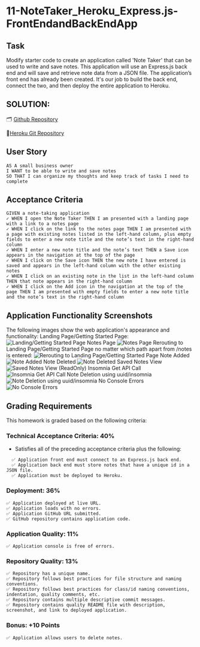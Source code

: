 # 11-NoteTaker_Heroku_Express.js-FrontEndandBackEndApp

## Task
Modify starter code to create an application called 'Note Taker' that can be used to write and save notes. This application will use an Express.js back end and will save and retrieve note data from a JSON file.  The application’s front end has already been created. It's our job to build the back end, connect the two, and then deploy the entire application to Heroku.

## SOLUTION:

🗂️ [Github Repository](https://github.com/cakspri/Note-Taker)

📑[Heroku Git Repository](https://note-taker1100.herokuapp.com/notes)

## User Story

```
AS A small business owner
I WANT to be able to write and save notes
SO THAT I can organize my thoughts and keep track of tasks I need to complete
```

## Acceptance Criteria

```
GIVEN a note-taking application
✓ WHEN I open the Note Taker THEN I am presented with a landing page with a link to a notes page
✓ WHEN I click on the link to the notes page THEN I am presented with a page with existing notes listed in the left-hand column, plus empty fields to enter a new note title and the note’s text in the right-hand column
✓ WHEN I enter a new note title and the note’s text THEN a Save icon appears in the navigation at the top of the page
✓ WHEN I click on the Save icon THEN the new note I have entered is saved and appears in the left-hand column with the other existing notes
✓ WHEN I click on an existing note in the list in the left-hand column THEN that note appears in the right-hand column
✓ WHEN I click on the Add icon in the navigation at the top of the page THEN I am presented with empty fields to enter a new note title and the note’s text in the right-hand column
```

## Application Functionality Screenshots

The following images show the web application's appearance and functionality:
Landing Page/Getting Started Page: 
![Landing/Getting Started Page](./Assets/LandingPage.png)
Notes Page
![Notes Page](./Assets/NotesPage.png)
Rerouting to Landing Page/Getting Started Page no matter which path apart from /notes is entered: 
![Rerouting to Landing Page/Getting Started Page](./Assets/RerouteHome.png)
Note Added
![Note Added](./Assets/NoteAdded.png)
Note Deleted
![Note Deleted](./Assets/NoteDeleted.png)
Saved Notes View
![Saved Notes View (ReadOnly)](./Assets/ViewingSavedNotes.png)
Insomnia Get API Call
![Insomnia Get API Call](./Assets/InsomniaGet.png)
Note Deletion using uuid/insomnia
![Note Deletion using uuid/insomnia](./Assets/NoteDeletion.png)
No Console Errors
![No Console Errors](./Assets/NoErrors.png)

## Grading Requirements

This homework is graded based on the following criteria: 


### Technical Acceptance Criteria: 40%

* Satisfies all of the preceding acceptance criteria plus the following:
```
  ✅ Application front end must connect to an Express.js back end.
  ✅ Application back end must store notes that have a unique id in a JSON file.
  ✅ Application must be deployed to Heroku.
```

### Deployment: 36%
```
✅ Application deployed at live URL.
✅ Application loads with no errors.
✅ Application GitHub URL submitted.
✅ GitHub repository contains application code.
```

### Application Quality: 11%
```
✅ Application console is free of errors.
```

### Repository Quality: 13%
```
✅ Repository has a unique name.
✅ Repository follows best practices for file structure and naming conventions.
✅ Repository follows best practices for class/id naming conventions, indentation, quality comments, etc.
✅ Repository contains multiple descriptive commit messages.
✅ Repository contains quality README file with description, screenshot, and link to deployed application.
```

### Bonus: +10 Points
```
✅ Application allows users to delete notes.
```

